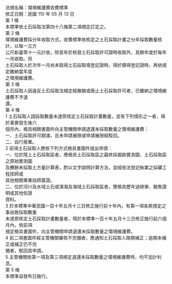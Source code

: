 法規名稱：環境維護費收費標準  
修正日期：民國 110 年 05 月 13 日  
第 1 條  
本標準依土石採取法第四十八條第二項規定訂定之。  
第 2 條  
環境維護費採分年收取方式，收費標準依核定之土石採取計畫之分年採取數量核計，以每一立方  
公尺新臺幣十一元計收，除首年於核發土石採取許可證時收取外，其餘年度於每年一月收取。但  
土石採取人於次年一月尚未取得土石採取場登記證時，得於領得登記證時，再依規定繳納當年度  
之環境維護費。  
第 3 條  
土石採取人因違反土石採取法規定經撤銷或廢止土石採取許可者，已繳納之環境維護費不予退  
還。  
第 4 條  
1 土石採取人因採取數量未達原核定土石採取計畫數量，並有下列情形之一者，得於事實發生後六  
個月內，檢具相關書圖件向主管機關申請退還未採取數量之環境維護費：  
一、土石採取許可期滿，且未申請展限或申請展限經駁回。  
二、自行廢業。  
2 前項土石採取人應依下列方式檢具書圖件提出申請：  
一、位於陸上土石採取區者，應檢具土石採取區之最終採掘跡實測圖、土石採取區之原始實測圖  
及賸餘未採取土方量計算表，酌以文字說明計算方法，並經依法登記執業之採礦工程技師或  
其他相關專業技師簽證。  
二、位於河川及水域土石或濱海及海域土石採取區者，應檢具歷年過磅單、銷售證明或其他佐證  
資料。  
3 於本標準中華民國一百十年五月十三日修正施行前十年內，有第一項各款規定之事由致採取數量  
未達原核定土石採取計畫數量者，得於本標準一百十年五月十三日修正施行起六個月內，依前項  
規定檢具書圖件，向主管機關申請退還未採取數量之環境維護費。  
4 前二項書圖件經主管機關審核不完備者，應通知土石採取人限期補正；逾期未補正或補正仍不完  
備者，駁回其申請。  
5 主管機關依第一項及第三項規定退還未採取數量之環境維護費時，均不加計利息。  
第 5 條  
本標準自發布日施行。  


